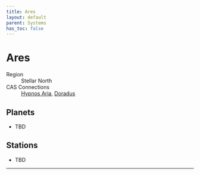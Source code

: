 ```yaml
---
title: Ares
layout: default
parent: Systems
has_toc: false
---
```


# Ares
<dl>
    <dt>Region</dt><dd>Stellar North</dd>
    <dt>CAS Connections</dt><dd><a href="../hypnos_aria/">Hypnos Aria</a>, <a href="../doradus/">Doradus</a></dd>
    <!-- <dt>Population</dt><dd>///</dd> -->
</dl>

## Planets
* TBD

## Stations
* TBD

----
